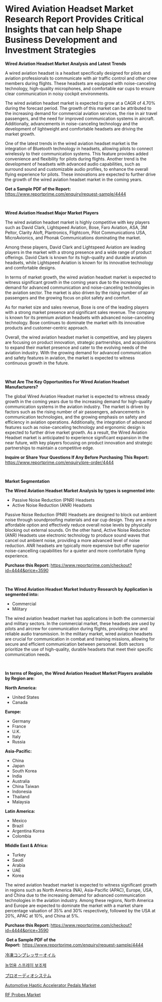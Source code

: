 <p><h1>Wired Aviation Headset Market Research Report Provides Critical Insights that can help Shape Business Development and Investment Strategies</h1></p><p><strong>Wired Aviation Headset Market Analysis and Latest Trends</strong></p>
<p><p>A wired aviation headset is a headset specifically designed for pilots and aviation professionals to communicate with air traffic control and other crew members during flights. These headsets are equipped with noise-canceling technology, high-quality microphones, and comfortable ear cups to ensure clear communication in noisy cockpit environments.</p><p>The wired aviation headset market is expected to grow at a CAGR of 4.70% during the forecast period. The growth of this market can be attributed to the increasing demand for commercial aviation services, the rise in air travel passengers, and the need for improved communication systems in aircraft. Additionally, advancements in noise-canceling technology and the development of lightweight and comfortable headsets are driving the market growth.</p><p>One of the latest trends in the wired aviation headset market is the integration of Bluetooth technology in headsets, allowing pilots to connect wirelessly to their communication systems. This feature provides added convenience and flexibility for pilots during flights. Another trend is the development of headsets with advanced audio capabilities, such as surround sound and customizable audio profiles, to enhance the overall flying experience for pilots. These innovations are expected to further drive the growth of the wired aviation headset market in the coming years.</p></p>
<p><strong>Get a Sample PDF of the Report:&nbsp;</strong> <a href="https://www.reportprime.com/enquiry/request-sample/4444">https://www.reportprime.com/enquiry/request-sample/4444</a></p>
<p>&nbsp;</p>
<p><strong>Wired Aviation Headset Major Market Players</strong></p>
<p><p>The wired aviation headset market is highly competitive with key players such as David Clark, Lightspeed Aviation, Bose, Faro Aviation, ASA, 3M Peltor, Clarity Aloft, Plantronics, Flightcom, Pilot Communications USA, MicroAvionics, and Phonak Communications dominating the market.</p><p>Among these players, David Clark and Lightspeed Aviation are leading players in the market with a strong presence and a wide range of product offerings. David Clark is known for its high-quality and durable aviation headsets, while Lightspeed Aviation is known for its innovative technology and comfortable designs.</p><p>In terms of market growth, the wired aviation headset market is expected to witness significant growth in the coming years due to the increasing demand for advanced communication and noise-canceling technologies in the aviation sector. The market is also driven by the rising number of air passengers and the growing focus on pilot safety and comfort.</p><p>As for market size and sales revenue, Bose is one of the leading players with a strong market presence and significant sales revenue. The company is known for its premium aviation headsets with advanced noise-canceling technology. Bose continues to dominate the market with its innovative products and customer-centric approach.</p><p>Overall, the wired aviation headset market is competitive, and key players are focusing on product innovation, strategic partnerships, and acquisitions to expand their market presence and cater to the evolving needs of the aviation industry. With the growing demand for advanced communication and safety features in aviation, the market is expected to witness continuous growth in the future.</p></p>
<p>&nbsp;</p>
<p><strong>What Are The Key Opportunities For Wired Aviation Headset Manufacturers?</strong></p>
<p><p>The global Wired Aviation Headset market is expected to witness steady growth in the coming years due to the increasing demand for high-quality communication systems in the aviation industry. The market is driven by factors such as the rising number of air passengers, advancements in communication technologies, and the growing emphasis on safety and efficiency in aviation operations. Additionally, the integration of advanced features such as noise-canceling technology and ergonomic design is expected to further drive market growth. As a result, the Wired Aviation Headset market is anticipated to experience significant expansion in the near future, with key players focusing on product innovation and strategic partnerships to maintain a competitive edge.</p></p>
<p><strong>Inquire or Share Your Questions If Any Before Purchasing This Report:</strong> <a href="https://www.reportprime.com/enquiry/pre-order/4444">https://www.reportprime.com/enquiry/pre-order/4444</a></p>
<p>&nbsp;</p>
<p><strong>Market Segmentation</strong></p>
<p><strong>The Wired Aviation Headset Market Analysis by types is segmented into:</strong></p>
<p><ul><li>Passive Noise Reduction (PNR) Headsets</li><li>Active Noise Reduction (ANR) Headsets</li></ul></p>
<p><p>Passive Noise Reduction (PNR) Headsets are designed to block out ambient noise through soundproofing materials and ear cup design. They are a more affordable option and effectively reduce overall noise levels by physically blocking out external sounds. On the other hand, Active Noise Reduction (ANR) Headsets use electronic technology to produce sound waves that cancel out ambient noise, providing a more advanced level of noise reduction. ANR headsets are typically more expensive but offer superior noise-cancelling capabilities for a quieter and more comfortable flying experience.</p></p>
<p><strong>Purchase this Report:&nbsp;</strong><a href="https://www.reportprime.com/checkout?id=4444&price=3590">https://www.reportprime.com/checkout?id=4444&price=3590</a></p>
<p>&nbsp;</p>
<p><strong>The Wired Aviation Headset Market Industry Research by Application is segmented into:</strong></p>
<p><ul><li>Commercial</li><li>Military</li></ul></p>
<p><p>The wired aviation headset market has applications in both the commercial and military sectors. In the commercial market, these headsets are used by pilots and aircrew for communication during flights, providing clear and reliable audio transmission. In the military market, wired aviation headsets are crucial for communication in combat and training missions, allowing for secure and efficient communication between personnel. Both sectors prioritize the use of high-quality, durable headsets that meet their specific communication needs.</p></p>
<p>&nbsp;</p>
<p><strong>In terms of Region, the Wired Aviation Headset Market Players available by Region are:</strong></p>
<p>
    <p> <strong> North America: </strong>
        <ul>
            <li>United States</li>
            <li>Canada</li>
        </ul>
        </p> 
    <p> <strong> Europe: </strong>
        <ul>
            <li>Germany</li>
            <li>France</li>
            <li>U.K.</li>
            <li>Italy</li>
            <li>Russia</li>
        </ul>
        </p> 
    <p> <strong> Asia-Pacific: </strong>
        <ul>
            <li>China</li>
            <li>Japan</li>
            <li>South Korea</li>
            <li>India</li>
            <li>Australia</li>
            <li>China Taiwan</li>
            <li>Indonesia</li>
            <li>Thailand</li>
            <li>Malaysia</li>
        </ul>
        </p> 
    <p> <strong> Latin America: </strong>
        <ul>
            <li>Mexico</li>
            <li>Brazil</li>
            <li>Argentina Korea</li>
            <li>Colombia</li>
        </ul>
        </p> 
    <p> <strong> Middle East & Africa: </strong>
        <ul>
            <li>Turkey</li>
            <li>Saudi</li>
            <li>Arabia</li>
            <li>UAE</li>
            <li>Korea</li>
        </ul>
    </p>
    </p>
<p><p>The wired aviation headset market is expected to witness significant growth in regions such as North America (NA), Asia-Pacific (APAC), Europe, USA, and China due to the increasing demand for advanced communication technologies in the aviation industry. Among these regions, North America and Europe are expected to dominate the market with a market share percentage valuation of 35% and 30% respectively, followed by the USA at 20%, APAC at 10%, and China at 5%.</p></p>
<p><strong>Purchase this Report: </strong><a href="https://www.reportprime.com/checkout?id=4444&price=3590">https://www.reportprime.com/checkout?id=4444&price=3590</a></p>
<p>&nbsp;<strong>Get a Sample PDF of the Report:&nbsp;&nbsp;</strong><a href="https://www.reportprime.com/enquiry/request-sample/4444">https://www.reportprime.com/enquiry/request-sample/4444</a></p>
<p><strong></strong></p>
<p><p><a href="https://medium.com/@jewelardner5656/%E5%86%B7%E5%8D%B4%E5%9C%A7%E7%B8%AE%E6%A9%9F%E7%94%A8%E3%81%AE%E3%82%AA%E3%82%A4%E3%83%AB%E5%B8%82%E5%A0%B4%E3%81%AE%E8%A6%8F%E6%A8%A1%E3%81%A8%E5%B8%82%E5%A0%B4%E5%8B%95%E5%90%91-%E5%AE%8C%E5%85%A8%E3%81%AA%E6%A5%AD%E7%95%8C%E6%A6%82%E8%A6%81-2024%E5%B9%B4%E3%81%8B%E3%82%892031%E5%B9%B4%E3%81%BE%E3%81%A7-4d9e6b03fcae">冷凍コンプレッサーオイル</a></p><p><a href="https://github.com/Hubertstyenger6685/Market-Research-Report-List-1/blob/main/630996514082.md">농업용 스프레이 보조제</a></p><p><a href="https://github.com/dadanedu33/Market-Research-Report-List-1/blob/main/969753015207.md">プロオーディオシステム</a></p><p><a href="https://issuu.com/reportprime-2/docs/automotive-haptic-accelerator-pedals-market-size-2">Automotive Haptic Accelerator Pedals Market</a></p><p><a href="https://github.com/biheemgalvinlouises6hokrh3h/Market-Research-Report-List-1/blob/main/rf-probes-market.md">RF Probes Market</a></p></p>